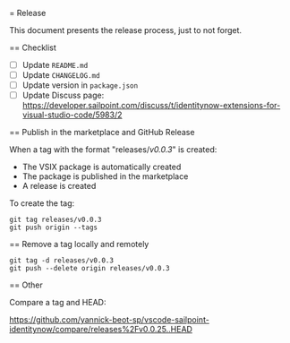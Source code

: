 = Release

This document presents the release process, just to not forget.

== Checklist

- [ ] Update `README.md`
- [ ] Update `CHANGELOG.md`
- [ ] Update version in `package.json`
- [ ] Update Discuss page: https://developer.sailpoint.com/discuss/t/identitynow-extensions-for-visual-studio-code/5983/2

== Publish in the marketplace and GitHub Release

When a tag with the format "releases/*v0.0.3*" is created:
- The VSIX package is automatically created
- The package is published in the marketplace
- A release is created


To create the tag:

```
git tag releases/v0.0.3
git push origin --tags
```

== Remove a tag locally and remotely

```
git tag -d releases/v0.0.3
git push --delete origin releases/v0.0.3
```

== Other

Compare a tag and HEAD:

https://github.com/yannick-beot-sp/vscode-sailpoint-identitynow/compare/releases%2Fv0.0.25..HEAD